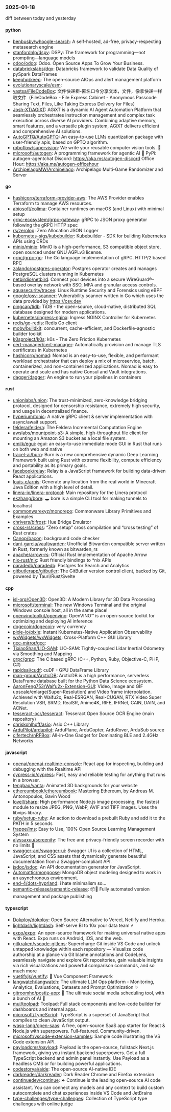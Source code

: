 ### 2025-01-18
diff between today and yesterday

#### python
* [benbusby/whoogle-search](https://github.com/benbusby/whoogle-search): A self-hosted, ad-free, privacy-respecting metasearch engine
* [stanfordnlp/dspy](https://github.com/stanfordnlp/dspy): DSPy: The framework for programming—not prompting—language models
* [odoo/odoo](https://github.com/odoo/odoo): Odoo. Open Source Apps To Grow Your Business.
* [databrickslabs/dqx](https://github.com/databrickslabs/dqx): Databricks framework to validate Data Quality of pySpark DataFrames
* [keephq/keep](https://github.com/keephq/keep): The open-source AIOps and alert management platform
* [evolutionaryscale/esm](https://github.com/evolutionaryscale/esm): 
* [vastsa/FileCodeBox](https://github.com/vastsa/FileCodeBox): 文件快递柜-匿名口令分享文本，文件，像拿快递一样取文件（FileCodeBox - File Express Cabinet - Anonymous Passcode Sharing Text, Files, Like Taking Express Delivery for Files）
* [Josh-XT/AGiXT](https://github.com/Josh-XT/AGiXT): AGiXT is a dynamic AI Agent Automation Platform that seamlessly orchestrates instruction management and complex task execution across diverse AI providers. Combining adaptive memory, smart features, and a versatile plugin system, AGiXT delivers efficient and comprehensive AI solutions.
* [AutoGPTQ/AutoGPTQ](https://github.com/AutoGPTQ/AutoGPTQ): An easy-to-use LLMs quantization package with user-friendly apis, based on GPTQ algorithm.
* [roboflow/supervision](https://github.com/roboflow/supervision): We write your reusable computer vision tools. 💜
* [microsoft/autogen](https://github.com/microsoft/autogen): A programming framework for agentic AI 🤖 PyPi: autogen-agentchat Discord: https://aka.ms/autogen-discord Office Hour: https://aka.ms/autogen-officehour
* [ArchipelagoMW/Archipelago](https://github.com/ArchipelagoMW/Archipelago): Archipelago Multi-Game Randomizer and Server

#### go
* [hashicorp/terraform-provider-aws](https://github.com/hashicorp/terraform-provider-aws): The AWS Provider enables Terraform to manage AWS resources.
* [abiosoft/colima](https://github.com/abiosoft/colima): Container runtimes on macOS (and Linux) with minimal setup
* [grpc-ecosystem/grpc-gateway](https://github.com/grpc-ecosystem/grpc-gateway): gRPC to JSON proxy generator following the gRPC HTTP spec
* [rs/zerolog](https://github.com/rs/zerolog): Zero Allocation JSON Logger
* [kubernetes-sigs/kubebuilder](https://github.com/kubernetes-sigs/kubebuilder): Kubebuilder - SDK for building Kubernetes APIs using CRDs
* [minio/minio](https://github.com/minio/minio): MinIO is a high-performance, S3 compatible object store, open sourced under GNU AGPLv3 license.
* [grpc/grpc-go](https://github.com/grpc/grpc-go): The Go language implementation of gRPC. HTTP/2 based RPC
* [zalando/postgres-operator](https://github.com/zalando/postgres-operator): Postgres operator creates and manages PostgreSQL clusters running in Kubernetes
* [netbirdio/netbird](https://github.com/netbirdio/netbird): Connect your devices into a secure WireGuard®-based overlay network with SSO, MFA and granular access controls.
* [aquasecurity/tracee](https://github.com/aquasecurity/tracee): Linux Runtime Security and Forensics using eBPF
* [google/osv-scanner](https://github.com/google/osv-scanner): Vulnerability scanner written in Go which uses the data provided by https://osv.dev
* [pingcap/tidb](https://github.com/pingcap/tidb): TiDB - the open-source, cloud-native, distributed SQL database designed for modern applications.
* [kubernetes/ingress-nginx](https://github.com/kubernetes/ingress-nginx): Ingress NGINX Controller for Kubernetes
* [redis/go-redis](https://github.com/redis/go-redis): Redis Go client
* [moby/buildkit](https://github.com/moby/buildkit): concurrent, cache-efficient, and Dockerfile-agnostic builder toolkit
* [k0sproject/k0s](https://github.com/k0sproject/k0s): k0s - The Zero Friction Kubernetes
* [cert-manager/cert-manager](https://github.com/cert-manager/cert-manager): Automatically provision and manage TLS certificates in Kubernetes
* [hashicorp/nomad](https://github.com/hashicorp/nomad): Nomad is an easy-to-use, flexible, and performant workload orchestrator that can deploy a mix of microservice, batch, containerized, and non-containerized applications. Nomad is easy to operate and scale and has native Consul and Vault integrations.
* [dagger/dagger](https://github.com/dagger/dagger): An engine to run your pipelines in containers

#### rust
* [unionlabs/union](https://github.com/unionlabs/union): The trust-minimized, zero-knowledge bridging protocol, designed for censorship resistance, extremely high security, and usage in decentralized finance.
* [hyperium/tonic](https://github.com/hyperium/tonic): A native gRPC client & server implementation with async/await support.
* [feldera/feldera](https://github.com/feldera/feldera): The Feldera Incremental Computation Engine
* [awslabs/mountpoint-s3](https://github.com/awslabs/mountpoint-s3): A simple, high-throughput file client for mounting an Amazon S3 bucket as a local file system.
* [emilk/egui](https://github.com/emilk/egui): egui: an easy-to-use immediate mode GUI in Rust that runs on both web and native
* [tracel-ai/burn](https://github.com/tracel-ai/burn): Burn is a new comprehensive dynamic Deep Learning Framework built using Rust with extreme flexibility, compute efficiency and portability as its primary goals.
* [facebook/relay](https://github.com/facebook/relay): Relay is a JavaScript framework for building data-driven React applications.
* [louis-e/arnis](https://github.com/louis-e/arnis): Generate any location from the real world in Minecraft Java Edition with a high level of detail.
* [linera-io/linera-protocol](https://github.com/linera-io/linera-protocol): Main repository for the Linera protocol
* [ekzhang/bore](https://github.com/ekzhang/bore): 🕳 bore is a simple CLI tool for making tunnels to localhost
* [commonwarexyz/monorepo](https://github.com/commonwarexyz/monorepo): Commonware Library Primitives and Examples
* [chrivers/bifrost](https://github.com/chrivers/bifrost): Hue Bridge Emulator
* [cross-rs/cross](https://github.com/cross-rs/cross): “Zero setup” cross compilation and “cross testing” of Rust crates
* [Canop/bacon](https://github.com/Canop/bacon): background code checker
* [dani-garcia/vaultwarden](https://github.com/dani-garcia/vaultwarden): Unofficial Bitwarden compatible server written in Rust, formerly known as bitwarden_rs
* [apache/arrow-rs](https://github.com/apache/arrow-rs): Official Rust implementation of Apache Arrow
* [nix-rust/nix](https://github.com/nix-rust/nix): Rust friendly bindings to *nix APIs
* [paradedb/paradedb](https://github.com/paradedb/paradedb): Postgres for Search and Analytics
* [gitbutlerapp/gitbutler](https://github.com/gitbutlerapp/gitbutler): The GitButler version control client, backed by Git, powered by Tauri/Rust/Svelte

#### cpp
* [isl-org/Open3D](https://github.com/isl-org/Open3D): Open3D: A Modern Library for 3D Data Processing
* [microsoft/terminal](https://github.com/microsoft/terminal): The new Windows Terminal and the original Windows console host, all in the same place!
* [openvinotoolkit/openvino](https://github.com/openvinotoolkit/openvino): OpenVINO™ is an open-source toolkit for optimizing and deploying AI inference
* [dogecoin/dogecoin](https://github.com/dogecoin/dogecoin): very currency
* [pixie-io/pixie](https://github.com/pixie-io/pixie): Instant Kubernetes-Native Application Observability
* [wxWidgets/wxWidgets](https://github.com/wxWidgets/wxWidgets): Cross-Platform C++ GUI Library
* [gcc-mirror/gcc](https://github.com/gcc-mirror/gcc): 
* [TixiaoShan/LIO-SAM](https://github.com/TixiaoShan/LIO-SAM): LIO-SAM: Tightly-coupled Lidar Inertial Odometry via Smoothing and Mapping
* [grpc/grpc](https://github.com/grpc/grpc): The C based gRPC (C++, Python, Ruby, Objective-C, PHP, C#)
* [rapidsai/cudf](https://github.com/rapidsai/cudf): cuDF - GPU DataFrame Library
* [man-group/ArcticDB](https://github.com/man-group/ArcticDB): ArcticDB is a high performance, serverless DataFrame database built for the Python Data Science ecosystem.
* [AaronFeng753/Waifu2x-Extension-GUI](https://github.com/AaronFeng753/Waifu2x-Extension-GUI): Video, Image and GIF upscale/enlarge(Super-Resolution) and Video frame interpolation. Achieved with Waifu2x, Real-ESRGAN, Real-CUGAN, RTX Video Super Resolution VSR, SRMD, RealSR, Anime4K, RIFE, IFRNet, CAIN, DAIN, and ACNet.
* [tesseract-ocr/tesseract](https://github.com/tesseract-ocr/tesseract): Tesseract Open Source OCR Engine (main repository)
* [chriskohlhoff/asio](https://github.com/chriskohlhoff/asio): Asio C++ Library
* [ArduPilot/ardupilot](https://github.com/ArduPilot/ardupilot): ArduPlane, ArduCopter, ArduRover, ArduSub source
* [cifertech/nRFBox](https://github.com/cifertech/nRFBox): All-in-One Gadget for Dominating BLE and 2.4GHz Networks

#### javascript
* [openai/openai-realtime-console](https://github.com/openai/openai-realtime-console): React app for inspecting, building and debugging with the Realtime API
* [cypress-io/cypress](https://github.com/cypress-io/cypress): Fast, easy and reliable testing for anything that runs in a browser.
* [tengbao/vanta](https://github.com/tengbao/vanta): Animated 3D backgrounds for your website
* [ethereumbook/ethereumbook](https://github.com/ethereumbook/ethereumbook): Mastering Ethereum, by Andreas M. Antonopoulos, Gavin Wood
* [lovell/sharp](https://github.com/lovell/sharp): High performance Node.js image processing, the fastest module to resize JPEG, PNG, WebP, AVIF and TIFF images. Uses the libvips library.
* [ruby/setup-ruby](https://github.com/ruby/setup-ruby): An action to download a prebuilt Ruby and add it to the PATH in 5 seconds
* [frappe/lms](https://github.com/frappe/lms): Easy to Use, 100% Open Source Learning Management System
* [alyssaxuu/screenity](https://github.com/alyssaxuu/screenity): The free and privacy-friendly screen recorder with no limits 🎥
* [swagger-api/swagger-ui](https://github.com/swagger-api/swagger-ui): Swagger UI is a collection of HTML, JavaScript, and CSS assets that dynamically generate beautiful documentation from a Swagger-compliant API.
* [jsdoc/jsdoc](https://github.com/jsdoc/jsdoc): An API documentation generator for JavaScript.
* [Automattic/mongoose](https://github.com/Automattic/mongoose): MongoDB object modeling designed to work in an asynchronous environment.
* [end-4/dots-hyprland](https://github.com/end-4/dots-hyprland): i hate minimalism so...
* [semantic-release/semantic-release](https://github.com/semantic-release/semantic-release): 📦🚀 Fully automated version management and package publishing

#### typescript
* [Dokploy/dokploy](https://github.com/Dokploy/dokploy): Open Source Alternative to Vercel, Netlify and Heroku.
* [lightdash/lightdash](https://github.com/lightdash/lightdash): Self-serve BI to 10x your data team ⚡️
* [expo/expo](https://github.com/expo/expo): An open-source framework for making universal native apps with React. Expo runs on Android, iOS, and the web.
* [gitkraken/vscode-gitlens](https://github.com/gitkraken/vscode-gitlens): Supercharge Git inside VS Code and unlock untapped knowledge within each repository — Visualize code authorship at a glance via Git blame annotations and CodeLens, seamlessly navigate and explore Git repositories, gain valuable insights via rich visualizations and powerful comparison commands, and so much more
* [vuetifyjs/vuetify](https://github.com/vuetifyjs/vuetify): 🐉 Vue Component Framework
* [langwatch/langwatch](https://github.com/langwatch/langwatch): The ultimate LLM Ops platform - Monitoring, Analytics, Evaluations, Datasets and Prompt Optimization ✨
* [gitroomhq/postiz-app](https://github.com/gitroomhq/postiz-app): 📨 The ultimate social media scheduling tool, with a bunch of AI 🤖
* [mui/toolpad](https://github.com/mui/toolpad): Toolpad: Full stack components and low-code builder for dashboards and internal apps.
* [microsoft/TypeScript](https://github.com/microsoft/TypeScript): TypeScript is a superset of JavaScript that compiles to clean JavaScript output.
* [wasp-lang/open-saas](https://github.com/wasp-lang/open-saas): A free, open-source SaaS app starter for React & Node.js with superpowers. Full-featured. Community-driven.
* [microsoft/vscode-extension-samples](https://github.com/microsoft/vscode-extension-samples): Sample code illustrating the VS Code extension API.
* [payloadcms/payload](https://github.com/payloadcms/payload): Payload is the open-source, fullstack Next.js framework, giving you instant backend superpowers. Get a full TypeScript backend and admin panel instantly. Use Payload as a headless CMS or for building powerful applications.
* [codestoryai/aide](https://github.com/codestoryai/aide): The open-source AI-native IDE
* [darkreader/darkreader](https://github.com/darkreader/darkreader): Dark Reader Chrome and Firefox extension
* [continuedev/continue](https://github.com/continuedev/continue): ⏩ Continue is the leading open-source AI code assistant. You can connect any models and any context to build custom autocomplete and chat experiences inside VS Code and JetBrains
* [type-challenges/type-challenges](https://github.com/type-challenges/type-challenges): Collection of TypeScript type challenges with online judge
